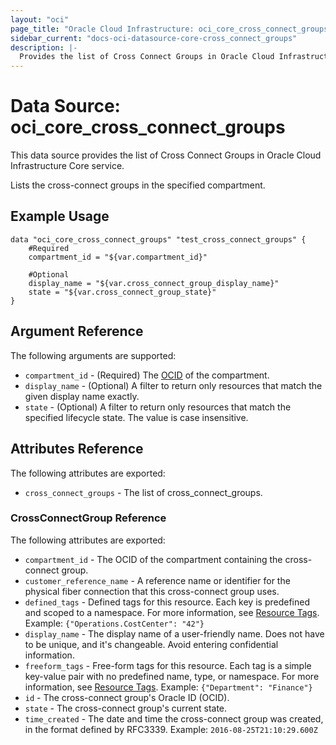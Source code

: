 ```yaml
---
layout: "oci"
page_title: "Oracle Cloud Infrastructure: oci_core_cross_connect_groups"
sidebar_current: "docs-oci-datasource-core-cross_connect_groups"
description: |-
  Provides the list of Cross Connect Groups in Oracle Cloud Infrastructure Core service
---
```


# Data Source: oci_core_cross_connect_groups
This data source provides the list of Cross Connect Groups in Oracle Cloud Infrastructure Core service.

Lists the cross-connect groups in the specified compartment.


## Example Usage

```hcl
data "oci_core_cross_connect_groups" "test_cross_connect_groups" {
	#Required
	compartment_id = "${var.compartment_id}"

	#Optional
	display_name = "${var.cross_connect_group_display_name}"
	state = "${var.cross_connect_group_state}"
}
```

## Argument Reference

The following arguments are supported:

* `compartment_id` - (Required) The [OCID](https://docs.cloud.oracle.com/iaas/Content/General/Concepts/identifiers.htm) of the compartment.
* `display_name` - (Optional) A filter to return only resources that match the given display name exactly. 
* `state` - (Optional) A filter to return only resources that match the specified lifecycle state. The value is case insensitive. 


## Attributes Reference

The following attributes are exported:

* `cross_connect_groups` - The list of cross_connect_groups.

### CrossConnectGroup Reference

The following attributes are exported:

* `compartment_id` - The OCID of the compartment containing the cross-connect group.
* `customer_reference_name` - A reference name or identifier for the physical fiber connection that this cross-connect group uses. 
* `defined_tags` - Defined tags for this resource. Each key is predefined and scoped to a namespace. For more information, see [Resource Tags](https://docs.cloud.oracle.com/iaas/Content/General/Concepts/resourcetags.htm).  Example: `{"Operations.CostCenter": "42"}` 
* `display_name` - The display name of a user-friendly name. Does not have to be unique, and it's changeable. Avoid entering confidential information. 
* `freeform_tags` - Free-form tags for this resource. Each tag is a simple key-value pair with no predefined name, type, or namespace. For more information, see [Resource Tags](https://docs.cloud.oracle.com/iaas/Content/General/Concepts/resourcetags.htm).  Example: `{"Department": "Finance"}` 
* `id` - The cross-connect group's Oracle ID (OCID).
* `state` - The cross-connect group's current state.
* `time_created` - The date and time the cross-connect group was created, in the format defined by RFC3339.  Example: `2016-08-25T21:10:29.600Z` 

